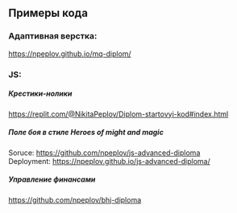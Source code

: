 ## Примеры кода

### Адаптивная верстка:
https://npeplov.github.io/mq-diplom/

### JS:
##### Крестики-нолики
https://replit.com/@NikitaPeplov/Diplom-startovyi-kod#index.html

##### Поле боя в стиле Heroes of might and magic
Soruce: https://github.com/npeplov/js-advanced-diploma<br>
Deployment: https://npeplov.github.io/js-advanced-diploma/

##### Управление финансами
https://github.com/npeplov/bhj-diploma


<!---
npeplov/npeplov is a ✨ special ✨ repository because its `README.md` (this file) appears on your GitHub profile.
You can click the Preview link to take a look at your changes.
--->
